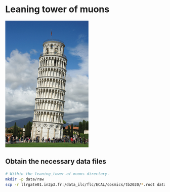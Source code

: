 # Leaning tower of muons

<img height=400 src="assets/The_Leaning_Tower_of_Pisa_SB.jpeg" alt="Leaning_Tower_of_Pisa. From: https://en.wikipedia.org/wiki/Leaning_Tower_of_Pisa#/media/File:The_Leaning_Tower_of_Pisa_SB.jpeg"/>

## Obtain the necessary data files

```sh
# Within the leaning_tower-of-muons directory.
mkdir -p data/raw
scp -r llrgate01.in2p3.fr:/data_ilc/flc/ECAL/cosmics/tb2020/*.root data/raw
```
